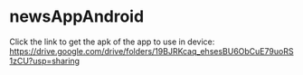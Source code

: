 # newsAppAndroid
Click the link to get the apk of the app to use in device: https://drive.google.com/drive/folders/19BJRKcaq_ehsesBU6ObCuE79uoRS1zCU?usp=sharing
